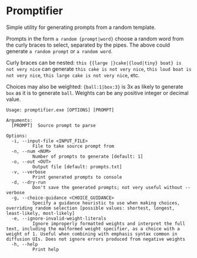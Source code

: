 # Promptifier

Simple utility for generating prompts from a random template.

Prompts in the form `a random {prompt|word}` choose a random word from the curly
braces to select, separated by the pipes. The above could generate `a random prompt` or
`a random word`.

Curly braces can be nested: `this {{large |}cake|{loud|tiny} boat} is not very nice`
can generate `this cake is not very nice`, `this loud boat is not very nice`,
`this large cake is not very nice`, etc.

Choices may also be weighted: `{ball:1|box:3}` is 3x as likely to generate `box` as it is
to generate `ball`. Weights can be any positive integer or decimal value.

```
Usage: promptifier.exe [OPTIONS] [PROMPT]

Arguments:
  [PROMPT]  Source prompt to parse

Options:
  -i, --input-file <INPUT_FILE>
          File to take source prompt from
  -n, --num <NUM>
          Number of prompts to generate [default: 1]
  -o, --out <OUT>
          Output file [default: prompts.txt]
  -v, --verbose
          Print generated prompts to console
  -d, --dry-run
          Don't save the generated prompts; not very useful without --verbose
  -g, --choice-guidance <CHOICE_GUIDANCE>
          Specify a guidance heuristic to use when making choices, overriding random selection [possible values: shortest, longest, least-likely, most-likely]
  -e, --ignore-invalid-weight-literals
          Ignore improperly formatted weights and interpret the full text, including the malformed weight specifier, as a choice with a weight of 1. Useful when combining with emphasis syntax common in diffusion UIs. Does not ignore errors produced from negative weights
  -h, --help
          Print help
```